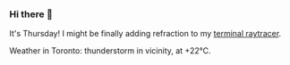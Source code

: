 ### Hi there :wave:

It's Thursday! I might be finally adding refraction to my [terminal raytracer](https://github.com/bewuethr/bash-raytracer).

Weather in Toronto: thunderstorm in vicinity, at +22°C.
